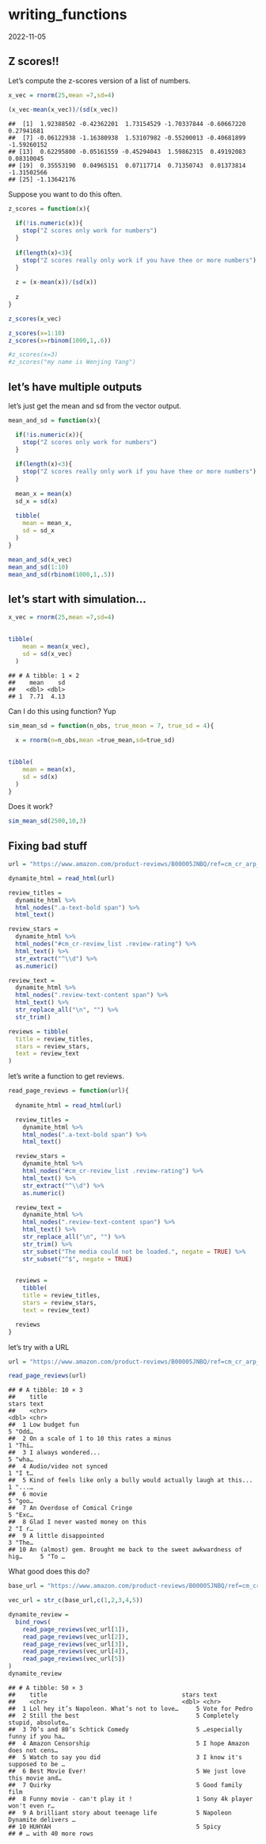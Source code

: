 writing_functions
================
2022-11-05

## Z scores!!

Let’s compute the z-scores version of a list of numbers.

``` r
x_vec = rnorm(25,mean =7,sd=4)

(x_vec-mean(x_vec))/(sd(x_vec))
```

    ##  [1]  1.92388502 -0.42362201  1.73154529 -1.70337844 -0.60667220  0.27941681
    ##  [7] -0.06122938 -1.16380938  1.53107982 -0.55200013 -0.40681899 -1.59260152
    ## [13]  0.62295800 -0.05161559 -0.45294043  1.59862315  0.49192083  0.08310045
    ## [19]  0.35553190  0.04965151  0.07117714  0.71350743  0.01373814 -1.31502566
    ## [25] -1.13642176

Suppose you want to do this often.

``` r
z_scores = function(x){
  
  if(!is.numeric(x)){
    stop("Z scores only work for numbers")
  }
  
  if(length(x)<3){
    stop("Z scores really only work if you have thee or more numbers")
  }
  
  z = (x-mean(x))/(sd(x))
  
  z
}
```

``` r
z_scores(x_vec)

z_scores(x=1:10)
z_scores(x=rbinom(1000,1,.6))

#z_scores(x=3)
#z_scores("my name is Wenjing Yang")
```

## let’s have multiple outputs

let’s just get the mean and sd from the vector output.

``` r
mean_and_sd = function(x){

  if(!is.numeric(x)){
    stop("Z scores only work for numbers")
  }
  
  if(length(x)<3){
    stop("Z scores really only work if you have thee or more numbers")
  }
  
  mean_x = mean(x)
  sd_x = sd(x)
  
  tibble(
    mean = mean_x,
    sd = sd_x
  )
}
```

``` r
mean_and_sd(x_vec)
mean_and_sd(1:10)
mean_and_sd(rbinom(1000,1,.5))
```

## let’s start with simulation…

``` r
x_vec = rnorm(25,mean =7,sd=4)

  
tibble(
    mean = mean(x_vec),
    sd = sd(x_vec)
  )
```

    ## # A tibble: 1 × 2
    ##    mean    sd
    ##   <dbl> <dbl>
    ## 1  7.71  4.13

Can I do this using function? Yup

``` r
sim_mean_sd = function(n_obs, true_mean = 7, true_sd = 4){
  
  x = rnorm(n=n_obs,mean =true_mean,sd=true_sd)

  
tibble(
    mean = mean(x),
    sd = sd(x)
  )
}
```

Does it work?

``` r
sim_mean_sd(2500,10,3)
```

## Fixing bad stuff

``` r
url = "https://www.amazon.com/product-reviews/B00005JNBQ/ref=cm_cr_arp_d_viewopt_rvwer?ie=UTF8&reviewerType=avp_only_reviews&sortBy=recent&pageNumber=1"

dynamite_html = read_html(url)

review_titles = 
  dynamite_html %>%
  html_nodes(".a-text-bold span") %>%
  html_text()

review_stars = 
  dynamite_html %>%
  html_nodes("#cm_cr-review_list .review-rating") %>%
  html_text() %>%
  str_extract("^\\d") %>%
  as.numeric()

review_text = 
  dynamite_html %>%
  html_nodes(".review-text-content span") %>%
  html_text() %>% 
  str_replace_all("\n", "") %>% 
  str_trim()

reviews = tibble(
  title = review_titles,
  stars = review_stars,
  text = review_text
)
```

let’s write a function to get reviews.

``` r
read_page_reviews = function(url){
  
  dynamite_html = read_html(url)

  review_titles = 
    dynamite_html %>%
    html_nodes(".a-text-bold span") %>%
    html_text()

  review_stars = 
    dynamite_html %>%
    html_nodes("#cm_cr-review_list .review-rating") %>%
    html_text() %>%
    str_extract("^\\d") %>%
    as.numeric()

  review_text = 
    dynamite_html %>%
    html_nodes(".review-text-content span") %>%
    html_text() %>% 
    str_replace_all("\n", "") %>% 
    str_trim() %>%
    str_subset("The media could not be loaded.", negate = TRUE) %>% 
    str_subset("^$", negate = TRUE)
  

  reviews = 
    tibble(
    title = review_titles,
    stars = review_stars,
    text = review_text)

  reviews
}
```

let’s try with a URL

``` r
url = "https://www.amazon.com/product-reviews/B00005JNBQ/ref=cm_cr_arp_d_viewopt_rvwer?ie=UTF8&reviewerType=avp_only_reviews&sortBy=recent&pageNumber=5"

read_page_reviews(url)
```

    ## # A tibble: 10 × 3
    ##    title                                                             stars text 
    ##    <chr>                                                             <dbl> <chr>
    ##  1 Low budget fun                                                        5 "Odd…
    ##  2 On a scale of 1 to 10 this rates a minus                              1 "Thi…
    ##  3 I always wondered...                                                  5 "wha…
    ##  4 Audio/video not synced                                                1 "I t…
    ##  5 Kind of feels like only a bully would actually laugh at this...       1 "...…
    ##  6 movie                                                                 5 "goo…
    ##  7 An Overdose of Comical Cringe                                         5 "Exc…
    ##  8 Glad I never wasted money on this                                     2 "I r…
    ##  9 A little disappointed                                                 3 "The…
    ## 10 An (almost) gem. Brought me back to the sweet awkwardness of hig…     5 "To …

What good does this do?

``` r
base_url = "https://www.amazon.com/product-reviews/B00005JNBQ/ref=cm_cr_arp_d_viewopt_rvwer?ie=UTF8&reviewerType=avp_only_reviews&sortBy=recent&pageNumber="

vec_url = str_c(base_url,c(1,2,3,4,5))

dynamite_review = 
  bind_rows(
    read_page_reviews(vec_url[1]),
    read_page_reviews(vec_url[2]),
    read_page_reviews(vec_url[3]),
    read_page_reviews(vec_url[4]),
    read_page_reviews(vec_url[5])
)
dynamite_review
```

    ## # A tibble: 50 × 3
    ##    title                                      stars text                        
    ##    <chr>                                      <dbl> <chr>                       
    ##  1 Lol hey it’s Napoleon. What’s not to love…     5 Vote for Pedro              
    ##  2 Still the best                                 5 Completely stupid, absolute…
    ##  3 70’s and 80’s Schtick Comedy                   5 …especially funny if you ha…
    ##  4 Amazon Censorship                              5 I hope Amazon does not cens…
    ##  5 Watch to say you did                           3 I know it's supposed to be …
    ##  6 Best Movie Ever!                               5 We just love this movie and…
    ##  7 Quirky                                         5 Good family film            
    ##  8 Funny movie - can't play it !                  1 Sony 4k player won't even r…
    ##  9 A brilliant story about teenage life           5 Napoleon Dynamite delivers …
    ## 10 HUHYAH                                         5 Spicy                       
    ## # … with 40 more rows

